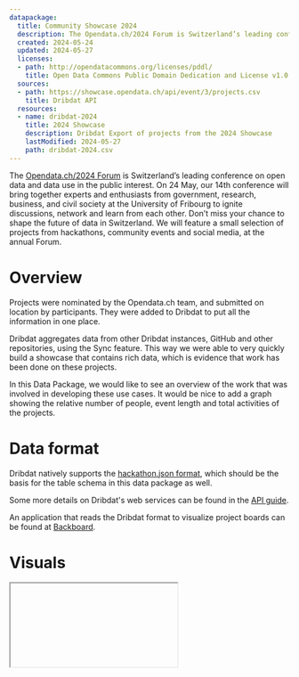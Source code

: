 ```yaml
---
datapackage:
  title: Community Showcase 2024
  description: The Opendata.ch/2024 Forum is Switzerland’s leading conference on open data and data use in the public interest. We feature a small selection of projects from hackathons, community events and social media. Here we package the data of our showcase.
  created: 2024-05-24
  updated: 2024-05-27
  licenses:
  - path: http://opendatacommons.org/licenses/pddl/
    title: Open Data Commons Public Domain Dedication and License v1.0
  sources:
  - path: https://showcase.opendata.ch/api/event/3/projects.csv
    title: Dribdat API
  resources:
  - name: dribdat-2024
    title: 2024 Showcase
    description: Dribdat Export of projects from the 2024 Showcase
    lastModified: 2024-05-27
    path: dribdat-2024.csv
---
```


The [Opendata.ch/2024 Forum](https://opendata.ch/2024) is Switzerland’s leading conference on open data and data use in the public interest. On 24 May, our 14th conference will bring together experts and enthusiasts from government, research, business, and civil society at the University of Fribourg to ignite discussions, network and learn from each other. Don’t miss your chance to shape the future of data in Switzerland. We will feature a small selection of projects from hackathons, community events and social media, at the annual Forum.

# Overview

Projects were nominated by the Opendata.ch team, and submitted on location by participants. They were added to Dribdat to put all the information in one place. 

Dribdat aggregates data from other Dribdat instances, GitHub and other repositories, using the Sync feature. This way we were able to very quickly build a showcase that contains rich data, which is evidence that work has been done on these projects.

In this Data Package, we would like to see an overview of the work that was involved in developing these use cases. It would be nice to add a graph showing the relative number of people, event length and total activities of the projects.

# Data format

Dribdat natively supports the [hackathon.json format](https://schema.org/Hackathon), which should be the basis for the table schema in this data package as well. 

Some more details on Dribdat's web services can be found in the [API guide](https://dribdat.cc/contribute.html#api-guide).

An application that reads the Dribdat format to visualize project boards can be found at [Backboard](https://github.com/dribdat/backboard).

# Visuals

<Iframe
  data={{
    url: 'https://showcase.opendata.ch/event/3?embed=1'
  }}
  style={{
    height: '320px',
    width: '100%'
  }}
/>

_Embedded visualization of the Dribdat project grid_

![](https://cdn.fosstodon.org/media_attachments/files/112/495/862/687/690/349/original/fc27e1e48d246a32.png)

_Screenshot of the digital showcase by [@loleg](https://fosstodon.org/@loleg/112495874861545709)_

![[https://cdn.fosstodon.org/media_attachments/files/112/495/936/705/743/259/original/e66b05e40e4b5a7a.jpg]]

_Photo of the physical showcase by [@loleg](https://fosstodon.org/@loleg/112495939202174047)_



